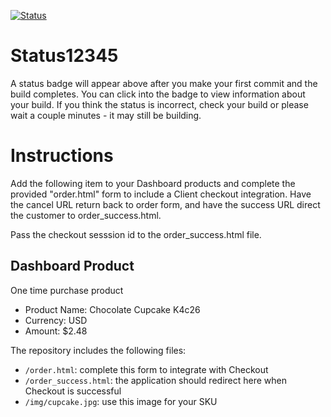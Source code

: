 [![Status](https://img.shields.io/badge/status-NOT%20SUBMITTABLE%20COMMIT:%209a46bf55f234fbb6caacd6bc907197fac5d89721-critical.svg)](https://github.com/raysaavedra-work/bakery_scaffold_iMCMcQBLNFOzbmUf/commit/9a46bf55f234fbb6caacd6bc907197fac5d89721)











# Status12345

A status badge will appear above after you make your first commit and the build completes. You can click into the badge to view information about your build. If you think the status is incorrect, check your build or please wait a couple minutes - it may still be building.

# Instructions

Add the following item to your Dashboard products and complete the provided "order.html" form to include a Client checkout integration. Have the cancel URL return back to order form, and have the success URL direct the customer to order_success.html.

Pass the checkout sesssion id to the order_success.html file.

## Dashboard Product
One time purchase product
* Product Name: Chocolate Cupcake K4c26
* Currency: USD
* Amount: $2.48

The repository includes the following files:
* `/order.html`: complete this form to integrate with Checkout
* `/order_success.html`: the application should redirect here when Checkout is successful
* `/img/cupcake.jpg`: use this image for your SKU
